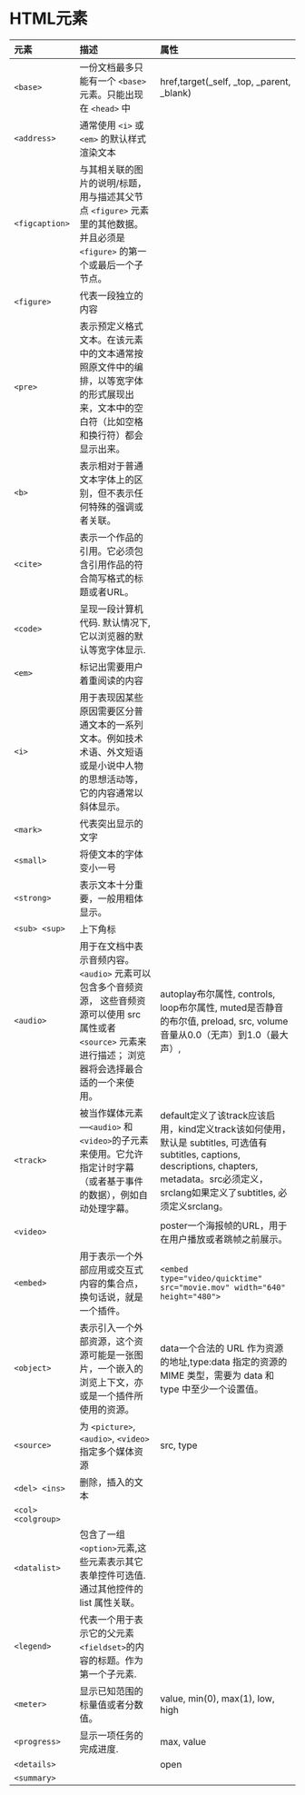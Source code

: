 # HTML元素


| 元素 |   描述   | 属性 |
| :------------- | :------------- | :------------- |
| `<base>`       | 一份文档最多只能有一个 `<base>` 元素。只能出现在 `<head>` 中     | href,target(_self, _top, _parent, _blank)
|  `<address>` | 通常使用 `<i>` 或 `<em>` 的默认样式渲染文本 | |
| `<figcaption>` | 与其相关联的图片的说明/标题，用与描述其父节点 `<figure>` 元素里的其他数据。并且必须是 `<figure>` 的第一个或最后一个子节点。| |
| `<figure>` | 代表一段独立的内容 | |
| `<pre>` | 表示预定义格式文本。在该元素中的文本通常按照原文件中的编排，以等宽字体的形式展现出来，文本中的空白符（比如空格和换行符）都会显示出来。| |
| `<b>` | 表示相对于普通文本字体上的区别，但不表示任何特殊的强调或者关联。| |
| `<cite>` |  表示一个作品的引用。它必须包含引用作品的符合简写格式的标题或者URL。| |
| `<code>` | 呈现一段计算机代码. 默认情况下, 它以浏览器的默认等宽字体显示.| |
| `<em>` | 标记出需要用户着重阅读的内容 | |
| `<i>` | 用于表现因某些原因需要区分普通文本的一系列文本。例如技术术语、外文短语或是小说中人物的思想活动等，它的内容通常以斜体显示。| |
| `<mark>` | 代表突出显示的文字 | |
| `<small>` | 将使文本的字体变小一号 | |
| `<strong>` | 表示文本十分重要，一般用粗体显示。| |
| `<sub> <sup>`| 上下角标 | |
| `<audio>` | 用于在文档中表示音频内容。 `<audio>` 元素可以包含多个音频资源， 这些音频资源可以使用 src 属性或者`<source>` 元素来进行描述； 浏览器将会选择最合适的一个来使用。| autoplay布尔属性, controls, loop布尔属性, muted是否静音的布尔值, preload, src, volume音量从0.0（无声）到1.0（最大声）,
| `<track>` | 被当作媒体元素—`<audio>` 和 `<video>`的子元素来使用。它允许指定计时字幕（或者基于事件的数据），例如自动处理字幕。| default定义了该track应该启用，kind定义track该如何使用，默认是 subtitles, 可选值有subtitles, captions, descriptions, chapters, metadata。src必须定义，srclang如果定义了subtitles, 必须定义srclang。
| `<video>` | | poster一个海报帧的URL，用于在用户播放或者跳帧之前展示。|
| `<embed>` | 用于表示一个外部应用或交互式内容的集合点，换句话说，就是一个插件。| `<embed type="video/quicktime" src="movie.mov" width="640" height="480">`|
| `<object>` | 表示引入一个外部资源，这个资源可能是一张图片，一个嵌入的浏览上下文，亦或是一个插件所使用的资源。| data一个合法的 URL 作为资源的地址,type:data 指定的资源的 MIME 类型，需要为 data 和 type 中至少一个设置值。
| `<source>` | 为 `<picture>`, `<audio>`, `<video>` 指定多个媒体资源 | src, type
| `<del> <ins>` | 删除，插入的文本 | |
| `<col> <colgroup>`| | |
| `<datalist>` |  包含了一组`<option>`元素,这些元素表示其它表单控件可选值. 通过其他控件的 list 属性关联。| |
| `<legend>` | 代表一个用于表示它的父元素`<fieldset>`的内容的标题。作为第一个子元素.| |
| `<meter>` | 显示已知范围的标量值或者分数值。| value, min(0), max(1), low, high|
| `<progress>` | 显示一项任务的完成进度.| max, value |
| `<details>`| |open|
| `<summary>`|     |   |  |
